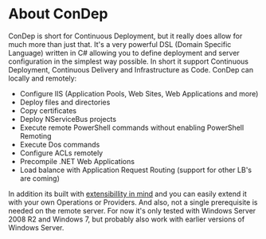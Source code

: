 About ConDep
============

ConDep is short for Continuous Deployment, but it really does allow for much more than just that. It's a very powerful DSL (Domain Specific Language) written in C# allowing you to define deployment and server configuration in the simplest way possible. In short it support Continuous Deployment, Continuous Delivery and Infrastructure as Code. ConDep can locally and remotely:
* Configure IIS (Application Pools, Web Sites, Web Applications and more)
* Deploy files and directories
* Copy certificates
* Deploy NServiceBus projects
* Execute remote PowerShell commands without enabling PowerShell Remoting
* Execute Dos commands
* Configure ACLs remotely
* Precompile .NET Web Applications
* Load balance with Application Request Routing (support for other LB's are coming)

In addition its built with [extensibillity in mind](wiki/Code-concepts-for-extending-ConDep) and you can easily extend it with your own Operations or Providers. And also, not a single prerequisite is needed on the remote server. For now it's only tested with Windows Server 2008 R2 and Windows 7, but probably also work with earlier versions of Windows Server.